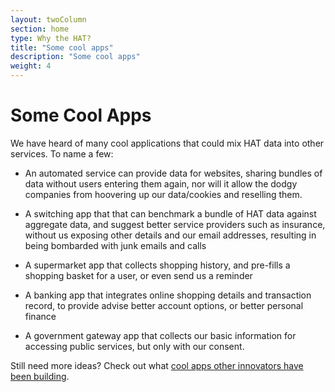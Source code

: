 ```yaml
---
layout: twoColumn
section: home
type: Why the HAT?
title: "Some cool apps"
description: "Some cool apps"
weight: 4
---
```


# Some Cool Apps

We have heard of many cool applications that could mix HAT data into other services. To name a few: 

* An automated service can provide data for websites, sharing bundles of data without users entering them again, nor will it allow the dodgy companies from hoovering up our data/cookies and reselling them. 

* A switching app that that can benchmark a bundle of HAT data against aggregate data, and suggest better service providers such as insurance, without us exposing other details and our email addresses, resulting in being bombarded with junk emails and calls

* A supermarket app that collects shopping history, and pre-fills a shopping basket for a user, or even send us a reminder

* A banking app that integrates online shopping details and transaction record, to provide advise better account options, or better personal finance 

* A government gateway app that collects our basic information for accessing public services, but only with our consent.


Still need more ideas? Check out what [cool apps other innovators have been building](http://innovation.hubofallthings.com/c/innovation).
